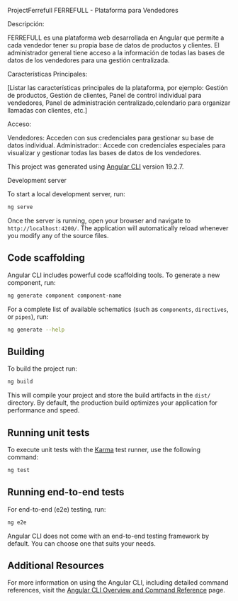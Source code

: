  ProjectFerrefull
 FERREFULL - Plataforma para Vendedores

Descripción:

FERREFULL es una plataforma web desarrollada en Angular que permite a cada vendedor tener su propia base de datos de productos y clientes. El administrador general tiene acceso a la información de todas las bases de datos de los vendedores para una gestión centralizada.

Características Principales:

 [Listar las características principales de la plataforma, por ejemplo: Gestión de productos, Gestión de clientes, Panel de control individual para vendedores, Panel de administración centralizado,celendario para organizar llamadas con clientes, etc.]

Acceso:

Vendedores: Acceden con sus credenciales para gestionar su base de datos individual.
Administrador:: Accede con credenciales especiales para visualizar y gestionar todas las bases de datos de los vendedores.

This project was generated using [Angular CLI](https://github.com/angular/angular-cli) version 19.2.7.

Development server

To start a local development server, run:

```bash
ng serve
```

Once the server is running, open your browser and navigate to `http://localhost:4200/`. The application will automatically reload whenever you modify any of the source files.

## Code scaffolding

Angular CLI includes powerful code scaffolding tools. To generate a new component, run:

```bash
ng generate component component-name
```

For a complete list of available schematics (such as `components`, `directives`, or `pipes`), run:

```bash
ng generate --help
```

## Building

To build the project run:

```bash
ng build
```

This will compile your project and store the build artifacts in the `dist/` directory. By default, the production build optimizes your application for performance and speed.

## Running unit tests

To execute unit tests with the [Karma](https://karma-runner.github.io) test runner, use the following command:

```bash
ng test
```

## Running end-to-end tests

For end-to-end (e2e) testing, run:

```bash
ng e2e
```

Angular CLI does not come with an end-to-end testing framework by default. You can choose one that suits your needs.

## Additional Resources

For more information on using the Angular CLI, including detailed command references, visit the [Angular CLI Overview and Command Reference](https://angular.dev/tools/cli) page.
